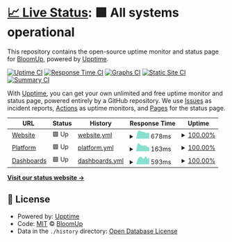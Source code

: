 # [📈 Live Status](https://status.bloomup.org): <!--live status--> **🟩 All systems operational**

This repository contains the open-source uptime monitor and status page for [BloomUp](http://www.bloomup.org), powered by [Upptime](https://github.com/upptime/upptime).

[![Uptime CI](https://github.com/bloomuporg/upptime/workflows/Uptime%20CI/badge.svg)](https://github.com/bloomuporg/upptime/actions?query=workflow%3A%22Uptime+CI%22)
[![Response Time CI](https://github.com/bloomuporg/upptime/workflows/Response%20Time%20CI/badge.svg)](https://github.com/bloomuporg/upptime/actions?query=workflow%3A%22Response+Time+CI%22)
[![Graphs CI](https://github.com/bloomuporg/upptime/workflows/Graphs%20CI/badge.svg)](https://github.com/bloomuporg/upptime/actions?query=workflow%3A%22Graphs+CI%22)
[![Static Site CI](https://github.com/bloomuporg/upptime/workflows/Static%20Site%20CI/badge.svg)](https://github.com/bloomuporg/upptime/actions?query=workflow%3A%22Static+Site+CI%22)
[![Summary CI](https://github.com/bloomuporg/upptime/workflows/Summary%20CI/badge.svg)](https://github.com/bloomuporg/upptime/actions?query=workflow%3A%22Summary+CI%22)

With [Upptime](https://upptime.js.org), you can get your own unlimited and free uptime monitor and status page, powered entirely by a GitHub repository. We use [Issues](https://github.com/bloomuporg/upptime/issues) as incident reports, [Actions](https://github.com/bloomuporg/upptime/actions) as uptime monitors, and [Pages](https://status.bloomup.org) for the status page.

<!--start: status pages-->
<!-- This summary is generated by Upptime (https://github.com/upptime/upptime) -->
<!-- Do not edit this manually, your changes will be overwritten -->
<!-- prettier-ignore -->
| URL | Status | History | Response Time | Uptime |
| --- | ------ | ------- | ------------- | ------ |
| <img alt="" src="https://icons.duckduckgo.com/ip3/www.bloomup.org.ico" height="13"> [Website](https://www.bloomup.org) | 🟩 Up | [website.yml](https://github.com/bloomuporg/upptime/commits/HEAD/history/website.yml) | <details><summary><img alt="Response time graph" src="./graphs/website/response-time-week.png" height="20"> 678ms</summary><br><a href="https://status.bloomup.org/history/website"><img alt="Response time 532" src="https://img.shields.io/endpoint?url=https%3A%2F%2Fraw.githubusercontent.com%2Fbloomuporg%2Fupptime%2FHEAD%2Fapi%2Fwebsite%2Fresponse-time.json"></a><br><a href="https://status.bloomup.org/history/website"><img alt="24-hour response time 597" src="https://img.shields.io/endpoint?url=https%3A%2F%2Fraw.githubusercontent.com%2Fbloomuporg%2Fupptime%2FHEAD%2Fapi%2Fwebsite%2Fresponse-time-day.json"></a><br><a href="https://status.bloomup.org/history/website"><img alt="7-day response time 678" src="https://img.shields.io/endpoint?url=https%3A%2F%2Fraw.githubusercontent.com%2Fbloomuporg%2Fupptime%2FHEAD%2Fapi%2Fwebsite%2Fresponse-time-week.json"></a><br><a href="https://status.bloomup.org/history/website"><img alt="30-day response time 796" src="https://img.shields.io/endpoint?url=https%3A%2F%2Fraw.githubusercontent.com%2Fbloomuporg%2Fupptime%2FHEAD%2Fapi%2Fwebsite%2Fresponse-time-month.json"></a><br><a href="https://status.bloomup.org/history/website"><img alt="1-year response time 532" src="https://img.shields.io/endpoint?url=https%3A%2F%2Fraw.githubusercontent.com%2Fbloomuporg%2Fupptime%2FHEAD%2Fapi%2Fwebsite%2Fresponse-time-year.json"></a></details> | <details><summary><a href="https://status.bloomup.org/history/website">100.00%</a></summary><a href="https://status.bloomup.org/history/website"><img alt="All-time uptime 100.00%" src="https://img.shields.io/endpoint?url=https%3A%2F%2Fraw.githubusercontent.com%2Fbloomuporg%2Fupptime%2FHEAD%2Fapi%2Fwebsite%2Fuptime.json"></a><br><a href="https://status.bloomup.org/history/website"><img alt="24-hour uptime 100.00%" src="https://img.shields.io/endpoint?url=https%3A%2F%2Fraw.githubusercontent.com%2Fbloomuporg%2Fupptime%2FHEAD%2Fapi%2Fwebsite%2Fuptime-day.json"></a><br><a href="https://status.bloomup.org/history/website"><img alt="7-day uptime 100.00%" src="https://img.shields.io/endpoint?url=https%3A%2F%2Fraw.githubusercontent.com%2Fbloomuporg%2Fupptime%2FHEAD%2Fapi%2Fwebsite%2Fuptime-week.json"></a><br><a href="https://status.bloomup.org/history/website"><img alt="30-day uptime 100.00%" src="https://img.shields.io/endpoint?url=https%3A%2F%2Fraw.githubusercontent.com%2Fbloomuporg%2Fupptime%2FHEAD%2Fapi%2Fwebsite%2Fuptime-month.json"></a><br><a href="https://status.bloomup.org/history/website"><img alt="1-year uptime 100.00%" src="https://img.shields.io/endpoint?url=https%3A%2F%2Fraw.githubusercontent.com%2Fbloomuporg%2Fupptime%2FHEAD%2Fapi%2Fwebsite%2Fuptime-year.json"></a></details>
| <img alt="" src="https://icons.duckduckgo.com/ip3/app.bloomup.org.ico" height="13"> [Platform](https://app.bloomup.org) | 🟩 Up | [platform.yml](https://github.com/bloomuporg/upptime/commits/HEAD/history/platform.yml) | <details><summary><img alt="Response time graph" src="./graphs/platform/response-time-week.png" height="20"> 163ms</summary><br><a href="https://status.bloomup.org/history/platform"><img alt="Response time 231" src="https://img.shields.io/endpoint?url=https%3A%2F%2Fraw.githubusercontent.com%2Fbloomuporg%2Fupptime%2FHEAD%2Fapi%2Fplatform%2Fresponse-time.json"></a><br><a href="https://status.bloomup.org/history/platform"><img alt="24-hour response time 116" src="https://img.shields.io/endpoint?url=https%3A%2F%2Fraw.githubusercontent.com%2Fbloomuporg%2Fupptime%2FHEAD%2Fapi%2Fplatform%2Fresponse-time-day.json"></a><br><a href="https://status.bloomup.org/history/platform"><img alt="7-day response time 163" src="https://img.shields.io/endpoint?url=https%3A%2F%2Fraw.githubusercontent.com%2Fbloomuporg%2Fupptime%2FHEAD%2Fapi%2Fplatform%2Fresponse-time-week.json"></a><br><a href="https://status.bloomup.org/history/platform"><img alt="30-day response time 221" src="https://img.shields.io/endpoint?url=https%3A%2F%2Fraw.githubusercontent.com%2Fbloomuporg%2Fupptime%2FHEAD%2Fapi%2Fplatform%2Fresponse-time-month.json"></a><br><a href="https://status.bloomup.org/history/platform"><img alt="1-year response time 231" src="https://img.shields.io/endpoint?url=https%3A%2F%2Fraw.githubusercontent.com%2Fbloomuporg%2Fupptime%2FHEAD%2Fapi%2Fplatform%2Fresponse-time-year.json"></a></details> | <details><summary><a href="https://status.bloomup.org/history/platform">100.00%</a></summary><a href="https://status.bloomup.org/history/platform"><img alt="All-time uptime 100.00%" src="https://img.shields.io/endpoint?url=https%3A%2F%2Fraw.githubusercontent.com%2Fbloomuporg%2Fupptime%2FHEAD%2Fapi%2Fplatform%2Fuptime.json"></a><br><a href="https://status.bloomup.org/history/platform"><img alt="24-hour uptime 100.00%" src="https://img.shields.io/endpoint?url=https%3A%2F%2Fraw.githubusercontent.com%2Fbloomuporg%2Fupptime%2FHEAD%2Fapi%2Fplatform%2Fuptime-day.json"></a><br><a href="https://status.bloomup.org/history/platform"><img alt="7-day uptime 100.00%" src="https://img.shields.io/endpoint?url=https%3A%2F%2Fraw.githubusercontent.com%2Fbloomuporg%2Fupptime%2FHEAD%2Fapi%2Fplatform%2Fuptime-week.json"></a><br><a href="https://status.bloomup.org/history/platform"><img alt="30-day uptime 100.00%" src="https://img.shields.io/endpoint?url=https%3A%2F%2Fraw.githubusercontent.com%2Fbloomuporg%2Fupptime%2FHEAD%2Fapi%2Fplatform%2Fuptime-month.json"></a><br><a href="https://status.bloomup.org/history/platform"><img alt="1-year uptime 100.00%" src="https://img.shields.io/endpoint?url=https%3A%2F%2Fraw.githubusercontent.com%2Fbloomuporg%2Fupptime%2FHEAD%2Fapi%2Fplatform%2Fuptime-year.json"></a></details>
| <img alt="" src="https://icons.duckduckgo.com/ip3/dashboards.bloomup.org.ico" height="13"> [Dashboards](https://dashboards.bloomup.org) | 🟩 Up | [dashboards.yml](https://github.com/bloomuporg/upptime/commits/HEAD/history/dashboards.yml) | <details><summary><img alt="Response time graph" src="./graphs/dashboards/response-time-week.png" height="20"> 593ms</summary><br><a href="https://status.bloomup.org/history/dashboards"><img alt="Response time 841" src="https://img.shields.io/endpoint?url=https%3A%2F%2Fraw.githubusercontent.com%2Fbloomuporg%2Fupptime%2FHEAD%2Fapi%2Fdashboards%2Fresponse-time.json"></a><br><a href="https://status.bloomup.org/history/dashboards"><img alt="24-hour response time 633" src="https://img.shields.io/endpoint?url=https%3A%2F%2Fraw.githubusercontent.com%2Fbloomuporg%2Fupptime%2FHEAD%2Fapi%2Fdashboards%2Fresponse-time-day.json"></a><br><a href="https://status.bloomup.org/history/dashboards"><img alt="7-day response time 593" src="https://img.shields.io/endpoint?url=https%3A%2F%2Fraw.githubusercontent.com%2Fbloomuporg%2Fupptime%2FHEAD%2Fapi%2Fdashboards%2Fresponse-time-week.json"></a><br><a href="https://status.bloomup.org/history/dashboards"><img alt="30-day response time 660" src="https://img.shields.io/endpoint?url=https%3A%2F%2Fraw.githubusercontent.com%2Fbloomuporg%2Fupptime%2FHEAD%2Fapi%2Fdashboards%2Fresponse-time-month.json"></a><br><a href="https://status.bloomup.org/history/dashboards"><img alt="1-year response time 841" src="https://img.shields.io/endpoint?url=https%3A%2F%2Fraw.githubusercontent.com%2Fbloomuporg%2Fupptime%2FHEAD%2Fapi%2Fdashboards%2Fresponse-time-year.json"></a></details> | <details><summary><a href="https://status.bloomup.org/history/dashboards">100.00%</a></summary><a href="https://status.bloomup.org/history/dashboards"><img alt="All-time uptime 100.00%" src="https://img.shields.io/endpoint?url=https%3A%2F%2Fraw.githubusercontent.com%2Fbloomuporg%2Fupptime%2FHEAD%2Fapi%2Fdashboards%2Fuptime.json"></a><br><a href="https://status.bloomup.org/history/dashboards"><img alt="24-hour uptime 100.00%" src="https://img.shields.io/endpoint?url=https%3A%2F%2Fraw.githubusercontent.com%2Fbloomuporg%2Fupptime%2FHEAD%2Fapi%2Fdashboards%2Fuptime-day.json"></a><br><a href="https://status.bloomup.org/history/dashboards"><img alt="7-day uptime 100.00%" src="https://img.shields.io/endpoint?url=https%3A%2F%2Fraw.githubusercontent.com%2Fbloomuporg%2Fupptime%2FHEAD%2Fapi%2Fdashboards%2Fuptime-week.json"></a><br><a href="https://status.bloomup.org/history/dashboards"><img alt="30-day uptime 100.00%" src="https://img.shields.io/endpoint?url=https%3A%2F%2Fraw.githubusercontent.com%2Fbloomuporg%2Fupptime%2FHEAD%2Fapi%2Fdashboards%2Fuptime-month.json"></a><br><a href="https://status.bloomup.org/history/dashboards"><img alt="1-year uptime 100.00%" src="https://img.shields.io/endpoint?url=https%3A%2F%2Fraw.githubusercontent.com%2Fbloomuporg%2Fupptime%2FHEAD%2Fapi%2Fdashboards%2Fuptime-year.json"></a></details>

<!--end: status pages-->

[**Visit our status website →**](https://status.bloomup.org)

## 📄 License

- Powered by: [Upptime](https://github.com/upptime/upptime)
- Code: [MIT](./LICENSE) © [BloomUp](http://www.bloomup.org)
- Data in the `./history` directory: [Open Database License](https://opendatacommons.org/licenses/odbl/1-0/)
